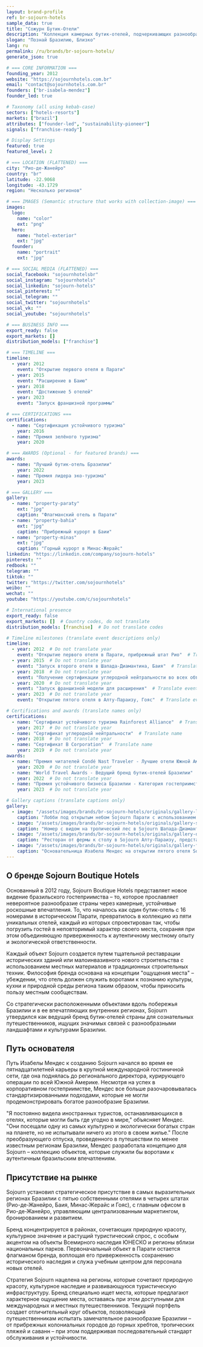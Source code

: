 ```yaml
---
layout: brand-profile
ref: br-sojourn-hotels
sample_data: true
title: "Сожурн Бутик-Отели"
description: "Коллекция камерных бутик-отелей, подчеркивающих разнообразие бразильских ландшафтов через устойчивую роскошь и аутентичный местный опыт."
slogan: "Познай Бразилию, Близко"
lang: ru
permalink: /ru/brands/br-sojourn-hotels/
generate_json: true

# === CORE INFORMATION ===
founding_year: 2012
website: "https://sojournhotels.com.br"
email: "contact@sojournhotels.com.br"
founders: ["br-isabela-mendez"]
founder_led: true

# Taxonomy (all using kebab-case)
sectors: ["hotels-resorts"]
markets: ["brazil"]
attributes: ["founder-led", "sustainability-pioneer"]
signals: ["franchise-ready"]

# Display Settings
featured: true
featured_level: 2

# === LOCATION (FLATTENED) ===
city: "Рио-де-Жанейро"
country: "br"
latitude: -22.9068
longitude: -43.1729
region: "Несколько регионов"

# === IMAGES (Semantic structure that works with collection-image) ===
images:
  logo:
    name: "color"
    ext: "png"
  hero:
    name: "hotel-exterior"
    ext: "jpg"
  founder:
    name: "portrait"
    ext: "jpg"

# === SOCIAL MEDIA (FLATTENED) ===
social_facebook: "sojournhotelsbr"
social_instagram: "sojournhotels"
social_linkedin: "sojourn-hotels"
social_pinterest: ""
social_telegram: ""
social_twitter: "sojournhotels"
social_vk: ""
social_youtube: "sojournhotels"

# === BUSINESS INFO ===
export_ready: false
export_markets: []
distribution_models: ["franchise"]

# === TIMELINE ===
timeline:
  - year: 2012
    event: "Открытие первого отеля в Парати"
  - year: 2015
    event: "Расширение в Баию"
  - year: 2018
    event: "Достижение 5 отелей"
  - year: 2023
    event: "Запуск франшизной программы"

# === CERTIFICATIONS ===
certifications:
  - name: "Сертификация устойчивого туризма"
    year: 2016
  - name: "Премия зелёного туризма"
    year: 2020

# === AWARDS (Optional - for featured brands) ===
awards:
  - name: "Лучший бутик-отель Бразилии"
    year: 2022
  - name: "Премия лидера эко-туризма"
    year: 2023

# === GALLERY ===
gallery:
  - name: "property-paraty"
    ext: "jpg"
    caption: "Флагманский отель в Парати"
  - name: "property-bahia"
    ext: "jpg"
    caption: "Прибрежный курорт в Баии"
  - name: "property-minas"
    ext: "jpg"
    caption: "Горный курорт в Минас-Жерайс"
linkedin: "https://linkedin.com/company/sojourn-hotels"
pinterest: ""
redbook: ""
telegram: ""
tiktok: ""
twitter: "https://twitter.com/sojournhotels"
weibo: ""
wechat: ""
youtube: "https://youtube.com/c/sojournhotels"

# International presence
export_ready: false
export_markets: []  # Country codes, do not translate
distribution_models: [franchise]  # Do not translate codes

# Timeline milestones (translate event descriptions only)
timeline:
  - year: 2012  # Do not translate year
    event: "Открытие первого отеля в Парати, прибрежный штат Рио"  # Translate event description
  - year: 2015  # Do not translate year
    event: "Запуск второго отеля в Шапада-Диамантина, Баия"  # Translate event description
  - year: 2018  # Do not translate year
    event: "Получение сертификации углеродной нейтральности во всех объектах"  # Translate event description
  - year: 2020  # Do not translate year
    event: "Запуск франшизной модели для расширения"  # Translate event description
  - year: 2023  # Do not translate year
    event: "Открытие пятого отеля в Алту-Параизу, Гояс"  # Translate event description

# Certifications and awards (translate names only)
certifications:
  - name: "Сертификат устойчивого туризма Rainforest Alliance"  # Translate name
    year: 2017  # Do not translate year
  - name: "Сертификат углеродной нейтральности"  # Translate name
    year: 2018  # Do not translate year
  - name: "Сертификат B Corporation"  # Translate name
    year: 2019  # Do not translate year
awards:
  - name: "Премия читателей Condé Nast Traveler - Лучшие отели Южной Америки"  # Translate name
    year: 2020  # Do not translate year
  - name: "World Travel Awards - Ведущий бренд бутик-отелей Бразилии"  # Translate name
    year: 2022  # Do not translate year
  - name: "Премия устойчивого бизнеса Бразилии - Категория гостеприимства"  # Translate name
    year: 2023  # Do not translate year

# Gallery captions (translate captions only)
gallery:
  - image: "/assets/images/brands/br-sojourn-hotels/originals/gallery-lobby.jpg"  # Do not translate path
    caption: "Лобби под открытым небом Sojourn Парати с использованием местных материалов и ремесленной мебели"  # Translate caption
  - image: "/assets/images/brands/br-sojourn-hotels/originals/gallery-suite.jpg"  # Do not translate path
    caption: "Номер с видом на тропический лес в Sojourn Шапада-Диамантина с частным мини-бассейном"  # Translate caption
  - image: "/assets/images/brands/br-sojourn-hotels/originals/gallery-dining.jpg"  # Do not translate path
    caption: "Ресторан от фермы к столу в Sojourn Алту-Параизу, представляющий региональную кухню"  # Translate caption
  - image: "/assets/images/brands/br-sojourn-hotels/originals/gallery-founder.jpg"  # Do not translate path
    caption: "Основательница Изабела Мендес на открытии пятого отеля Sojourn в 2023 году"  # Translate caption
---
```


## О бренде Sojourn Boutique Hotels

Основанный в 2012 году, Sojourn Boutique Hotels представляет новое видение бразильского гостеприимства – то, которое прославляет невероятное разнообразие страны через камерные, устойчивые роскошные впечатления. То, что началось как один бутик-отель с 16 номерами в историческом Парати, превратилось в коллекцию из пяти уникальных отелей, каждый из которых спроектирован так, чтобы погрузить гостей в неповторимый характер своего места, сохраняя при этом объединяющую приверженность к аутентичному местному опыту и экологической ответственности.

Каждый объект Sojourn создается путем тщательной реставрации исторических зданий или малоинвазивного нового строительства с использованием местных материалов и традиционных строительных техник. Философия бренда основана на концепции "ощущения места" – убеждении, что отель должен служить воротами к познанию культуры, кухни и природной среды региона таким образом, чтобы приносить пользу местным сообществам.

Со стратегически расположенными объектами вдоль побережья Бразилии и в ее впечатляющих внутренних регионах, Sojourn утвердился как ведущий бренд бутик-отелей страны для сознательных путешественников, ищущих значимых связей с разнообразными ландшафтами и культурами Бразилии.

## Путь основателя

Путь Изабелы Мендес к созданию Sojourn начался во время ее пятнадцатилетней карьеры в крупной международной гостиничной сети, где она поднялась до регионального директора, курирующего операции по всей Южной Америке. Несмотря на успех в корпоративном гостеприимстве, Мендес все больше разочаровывалась стандартизированными подходами, которые не могли продемонстрировать богатое разнообразие Бразилии.

"Я постоянно видела иностранных туристов, останавливающихся в отелях, которые могли быть где угодно в мире," объясняет Мендес. "Они посещали одну из самых культурно и экологически богатых стран на планете, но не испытывали ничего из этого в своем жилье." После преобразующего отпуска, проведенного в путешествии по менее известным регионам Бразилии, Мендес разработала концепцию для Sojourn – коллекцию объектов, которые служили бы воротами к аутентичным бразильским впечатлениям.

## Присутствие на рынке

Sojourn установил стратегическое присутствие в самых выразительных регионах Бразилии с пятью собственными отелями в четырех штатах (Рио-де-Жанейро, Баия, Минас-Жерайс и Гояс), с главным офисом в Рио-де-Жанейро, управляющим централизованным маркетингом, бронированием и развитием.

Бренд концентрируется в районах, сочетающих природную красоту, культурное значение и растущий туристический спрос, с особым акцентом на объекты Всемирного наследия ЮНЕСКО и регионы вблизи национальных парков. Первоначальный объект в Парати остается флагманом бренда, воплощая его приверженность сохранению исторического наследия и служа учебным центром для персонала новых отелей.

Стратегия Sojourn нацелена на регионы, которые сочетают природную красоту, культурное наследие и развивающуюся туристическую инфраструктуру. Бренд специально ищет места, которые предлагают характерное ощущение места, оставаясь при этом доступными для международных и местных путешественников. Текущий портфель создает отличительный круг объектов, позволяющий путешественникам испытать замечательное разнообразие Бразилии – от прибрежных колониальных городов до горных хребтов, тропических пляжей и саванн – при этом поддерживая последовательный стандарт обслуживания и устойчивости.
